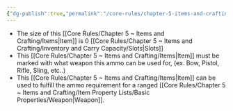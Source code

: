 ```yaml
---
{"dg-publish":true,"permalink":"/core-rules/chapter-5-items-and-crafting/item-property-lists/basic-properties/ammo/"}
---
```


- The size of this [[Core Rules/Chapter 5 ~ Items and Crafting/Items\|Item]] is 0 [[Core Rules/Chapter 5 ~ Items and Crafting/Inventory and Carry Capacity/Slots\|Slots]]
- This [[Core Rules/Chapter 5 ~ Items and Crafting/Items\|Item]] must be marked with what weapon this ammo can be used for, (ex. Bow, Pistol, Rifle, Sling, etc..)
- This [[Core Rules/Chapter 5 ~ Items and Crafting/Items\|Item]] can be used to fulfill the ammo requirement for a ranged [[Core Rules/Chapter 5 ~ Items and Crafting/Item Property Lists/Basic Properties/Weapon\|Weapon]].